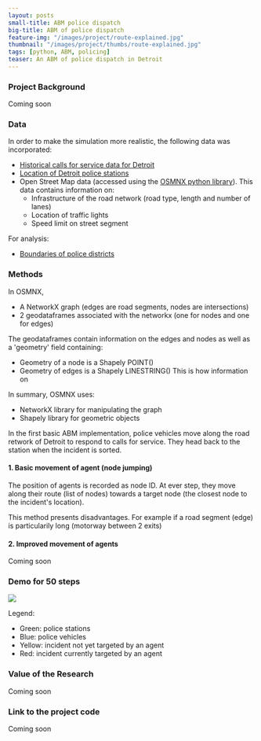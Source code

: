```yaml
---
layout: posts
small-title: ABM police dispatch
big-title: ABM of police dispatch
feature-img: "/images/project/route-explained.jpg"
thumbnail: "/images/project/thumbs/route-explained.jpg"
tags: [python, ABM, policing]
teaser: An ABM of police dispatch in Detroit
---
```


### Project Background

Coming soon

### Data 

In order to make the simulation more realistic, the following data was incorporated:
- [Historical calls for service data for Detroit](https://data.detroitmi.gov/Public-Safety/DPD-911-Calls-for-Service-September-20-2016-Presen/wgv9-drfc)
- [Location of Detroit police stations](https://data.detroitmi.gov/Public-Safety/DPD-911-Calls-for-Service-September-20-2016-Presen/wgv9-drfc)
- Open Street Map data (accessed using the [OSMNX python library](https://osmnx.readthedocs.io/en/stable/)). This data contains information on:
  * Infrastructure of the road network (road type, length and number of lanes)
  * Location of traffic lights
  * Speed limit on street segment

For analysis:
- [Boundaries of police districts](https://data.detroitmi.gov/Government/City-Council-Districts/4vse-9zps)

### Methods

In OSMNX, 
- A NetworkX graph (edges are road segments, nodes are intersections)
- 2 geodataframes associated with the networkx (one for nodes and one for edges)

The geodataframes contain information on the edges and nodes as well as a 'geometry' field containing:
- Geometry of a node is a Shapely POINT()
- Geometry of edges is a Shapely LINESTRING()
This is how information on 

In summary, OSMNX uses:
- NetworkX library for manipulating the graph
- Shapely library for geometric objects 

In the first basic ABM implementation, police vehicles move along the road retwork of Detroit to respond to calls for service. They head back to the station when the incident is sorted.

#### 1. Basic movement of agent (node jumping)

The position of agents is recorded as node ID. At ever step, they move along their route (list of nodes) towards a target node (the closest node to the incident's location).

This method presents disadvantages. For example if a road segment (edge) is particularily long (motorway between 2 exits)

#### 2. Improved movement of agents

Coming soon

### Demo for 50 steps
![](/images/project/abm-detroit.gif)

Legend: 
- Green: police stations
- Blue: police vehicles
- Yellow: incident not yet targeted by an agent
- Red: incident currently targeted by an agent


### Value of the Research

Coming soon

### Link to the project code

Coming soon
